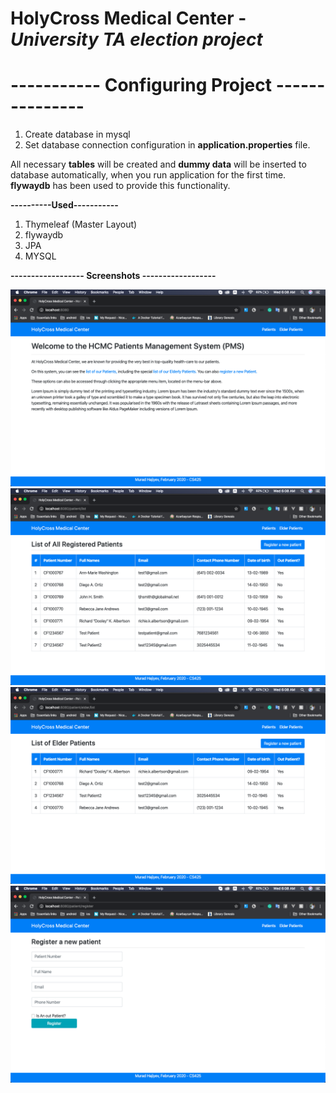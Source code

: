 # HolyCross Medical Center - _University TA election project_

# **----------- **Configuring Project** ---------------**
1. Create database in mysql
2. Set database connection configuration in **application.properties** file.

All necessary **tables** will be created and **dummy data** will be inserted to database automatically, when you run application for the first time. 
**flywaydb** has been used to provide this functionality.


**----------Used-----------**

1. Thymeleaf (Master Layout)
2. flywaydb
3. JPA
4. MYSQL 


**------------------ Screenshots ------------------**


![Home Screen](/screenshots/Screen1.png)
![All Patients List](/screenshots/Screen2.png)
![Only Elder Patients List](/screenshots/Screen3.png)
![Patient Registration](/screenshots/Screen4.png)
